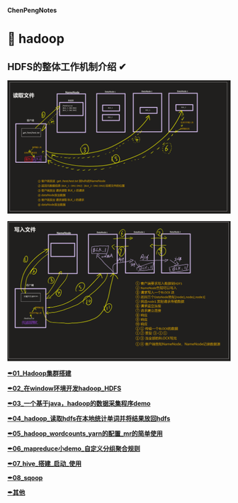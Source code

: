 **ChenPengNotes**

# 📕 hadoop

## HDFS的整体工作机制介绍 ✔
![读取文件](https://raw.githubusercontent.com/shutter-cp/imgBed/master/img/20190527194011.png)

![写入文件](https://raw.githubusercontent.com/shutter-cp/imgBed/master/img/20190527194112.png)

 **[✒01_Hadoop集群搭建](01.md)**		

 **[✒02_在window环境开发hadoop_HDFS](02.md)**		

 **[✒03_一个基于java，hadoop的数据采集程序demo](03.md)**		

 **[✒04_hadoop_读取hdfs在本地统计单词并将结果放回hdfs](04.md)**		

 **[✒05_hadoop_wordcounts_yarn的配置_mr的简单使用](05.md)**		

 **[✒06_mapreduce小demo_自定义分组聚合规则](06.md)**		

 **[✒07_hive_搭建_启动_使用](07.md)**		

 **[✒08_sqoop](08.md)**	

 **[✒其他](09.md)**	




